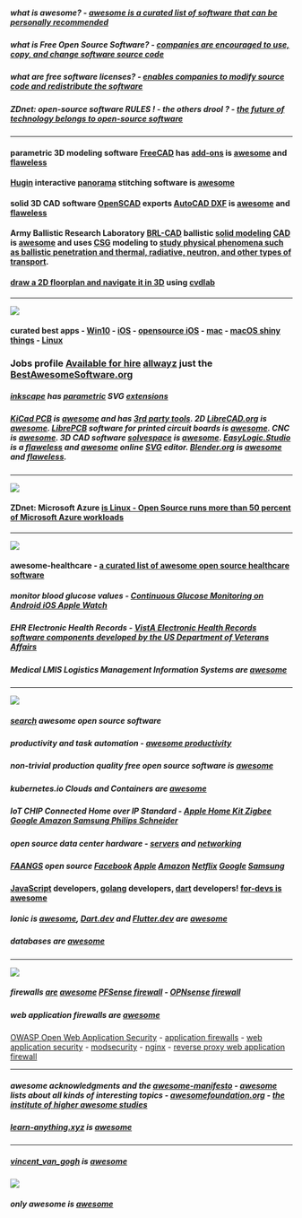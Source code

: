 <META NAME="ROBOTS" CONTENT="NOINDEX, NOFOLLOW">

##### what is awesome? - [awesome is a curated list of software that can be personally recommended](https://github.com/sindresorhus/awesome/blob/master/awesome.md#only-awesome-is-awesome)

##### what is Free Open Source Software? - [companies are encouraged to use, copy, and change software source code](https://en.m.wikipedia.org/wiki/Free_and_open-source_software)

##### what are free software licenses? - [enables companies to modify source code and redistribute the software](https://en.m.wikipedia.org/wiki/Free_software_license)

##### ZDnet: open-source software __RULES__ ! - the others drool ? - [the future of technology belongs to open-source software](https://www.zdnet.com/article/2019s-five-biggest-linux-and-open-source-stories/)

***

#### parametric 3D modeling software [FreeCAD](https://github.com/FreeCAD/FreeCAD) has [add-ons](https://github.com/FreeCAD/FreeCAD-addons) is [awesome](https://github.com/willianjusten/awesome-svg) and [flaweless](https://github.com/LisaDziuba/Awesome-Design-Tools#three-d-modeling-software)

#### [Hugin](http://hugin.sourceforge.net/) interactive [panorama](https://wiki.panotools.org/Main_Page) stitching software is [awesome](https://github.com/bertjiazheng/awesome-scene-understanding)

#### solid 3D CAD software [OpenSCAD](https://en.m.wikipedia.org/wiki/OpenSCAD) exports [AutoCAD DXF](https://en.m.wikipedia.org/wiki/AutoCAD_DXF) is [awesome](https://github.com/willianjusten/awesome-svg) and [flaweless](https://github.com/LisaDziuba/Awesome-Design-Tools#three-d-modeling-software)

#### Army Ballistic Research Laboratory [BRL-CAD](https://en.m.wikipedia.org/wiki/BRL-CAD) ballistic [solid modeling](https://en.m.wikipedia.org/wiki/Constructive_solid_geometry) [CAD](https://brlcad.org/) is [awesome](https://github.com/m2n037/awesome-mecheng) and uses [CSG](https://en.m.wikipedia.org/wiki/Constructive_solid_geometry) modeling to [study physical phenomena such as ballistic penetration and thermal, radiative, neutron, and other types of transport](http://brlcad.org/wiki/Overview#Why_CSG_Modeling.3F).

#### [draw a 2D floorplan and navigate it in 3D](https://github.com/cvdlab/react-planner) using [cvdlab](https://cvdlab.github.io/react-planner/)

***

![](vangoghlangloisbridges0027v1962800.jpg)

#### curated best apps - [Win10](https://github.com/Awesome-Windows/Awesome/blob/master/README.md) - [iOS](https://github.com/vsouza/awesome-ios) - [opensource iOS](https://github.com/dkhamsing/open-source-ios-apps) - [mac](https://github.com/jaywcjlove/awesome-mac) - [macOS shiny things](https://github.com/iCHAIT/awesome-macOS) - [Linux](https://github.com/luong-komorebi/Awesome-Linux-Software)

### Jobs profile [Available for hire](https://bestawesomesoftware.org/security.txt) [all](https://en.m.wiktionary.org/wiki/always#English)[way](https://en.wikipedia.org/wiki/Trap_street)[z](https://en.wikipedia.org/wiki/Fictitious_entry) just the [BestAwesomeSoftware.org](https://bestawesomesoftware.org)

##### [inkscape](https://inkscape.org/) has [parametric](https://github.com/mnesarco/inkscape-parametric) SVG [extensions](https://github.com/konsumer/inkscape-svgo) 

##### [KiCad PCB](https://kicad-pcb.org/) is [awesome](https://github.com/Academany/awesome-fabacademy) and has [3rd party tools](https://github.com/xesscorp/kicad-3rd-party-tools). 2D [LibreCAD.org](https://librecad.org/) is [awesome](https://github.com/m2n037/awesome-mecheng). [LibrePCB](https://librepcb.org/) software for printed circuit boards is [awesome](https://awesomeopensource.com/project/LibrePCB/LibrePCB). CNC is [awesome](https://github.com/Phreak87/Awesome-CNC). 3D CAD software [solvespace](https://snapcraft.io/solvespace) is [awesome](https://github.com/Symbian9/AWESOME-LDraw). [EasyLogic.Studio ](https://www.easylogic.studio/) is a [flaweless](https://github.com/LisaDziuba/Awesome-Design-Tools#design-to-code-tools) and [awesome](https://github.com/willianjusten/awesome-svg) online [SVG](https://en.m.wikipedia.org/wiki/Scalable_Vector_Graphics) editor. [Blender.org](https://en.m.wikipedia.org/wiki/Blender_(software)) is [awesome](https://github.com/paperbenni/awesome-blender) and [flaweless](https://github.com/LisaDziuba/Awesome-Design-Tools#design-to-code-tools).

***

![](vangoghyellowhouses0032v1962800.jpg)

#### ZDnet: Microsoft Azure [is Linux - Open Source runs more than 50 percent of Microsoft Azure workloads](https://www.zdnet.com/article/microsoft-developer-reveals-linux-is-now-more-used-on-azure-than-windows-server/)

*** 

![](vangoghstudiod0337v1962800.jpg)

#### awesome-healthcare - [a curated list of awesome open source healthcare software](https://github.com/kakoni/awesome-healthcare/blob/master/README.md)

##### monitor blood glucose values - [Continuous Glucose Monitoring on Android iOS Apple Watch](http://www.nightscout.info/)

##### EHR Electronic Health Records - [VistA Electronic Health Records software components developed by the US Department of Veterans Affairs](https://www.osehra.org/content/frequently-asked-questions-0)

##### Medical LMIS Logistics Management Information Systems are [awesome](https://openlmis.org/product/)

***

![](vangoghvicaragenuenens0140v1962800.jpg) 

##### [search](https://awesomeopensource.com/) awesome open source software 

##### productivity and task automation - [awesome productivity](https://github.com/jyguyomarch/awesome-productivity#task-automation)

##### non-trivial production quality free open source software is [awesome](https://github.com/DataDaoDe/awesome-foss-apps#readme)

##### kubernetes.io Clouds and Containers are [awesome](https://kubernetes.io/)

##### IoT CHIP Connected Home over IP Standard - [Apple Home Kit Zigbee Google Amazon Samsung Philips Schneider](https://www.connectedhomeip.com/)

##### open source data center hardware - [servers](https://en.m.wikipedia.org/wiki/Open_Compute_Project) and [networking](https://www.opencompute.org/)

##### [FAANGS](https://en.m.wikipedia.org/wiki/Facebook,_Apple,_Amazon,_Netflix_and_Google) open source [Facebook](https://opensource.facebook.com/) [Apple](https://developer.apple.com/opensource/) [Amazon](https://amzn.github.io/) [Netflix](https://netflix.github.io/) [Google](https://opensource.google/) [Samsung](https://opensource.samsung.com/)

####  [JavaScript](https://github.com/sorrycc/awesome-javascript#readme) developers, [golang](https://github.com/avelino/awesome-go#readme) developers, [dart](https://github.com/yissachar/awesome-dart#readme) developers! [for-devs is awesome](https://github.com/ripienaar/free-for-dev#readme)

##### Ionic is [awesome](https://github.com/Alexintosh/Awesome-Ionic), [Dart.dev](https://dart.dev/) and [Flutter.dev](https://flutter.dev/) are [awesome](https://flutterawesome.com/)

##### databases are [awesome](https://github.com/numetriclabz/awesome-db#readme)

***

![](vangoghreformedchurchnuenens0003v1962800.jpg)

##### firewalls [are](https://en.m.wikipedia.org/wiki/Network_security)  [awesome](https://en.m.wikipedia.org/wiki/Firewall_(computing)) [PFSense firewall](https://en.m.wikipedia.org/wiki/PfSense) - [OPNsense firewall](https://en.m.wikipedia.org/wiki/OPNsense)

##### web application firewalls are [awesome](https://en.m.wikipedia.org/wiki/Web_application_firewall)

[OWASP Open Web Application Security](https://github.com/OWASP/CheatSheetSeries) - [application firewalls](https://en.m.wikipedia.org/wiki/Application_firewall) - [web application security](https://en.m.wikipedia.org/wiki/Web_application_security) - [modsecurity](https://github.com/SpiderLabs/ModSecurity#readme) - [nginx](https://github.com/nbs-system/naxsi#readme) - [reverse proxy web application firewall](https://github.com/p0pr0ck5/lua-resty-waf#readme)

***

##### awesome acknowledgments and the [awesome-manifesto](https://github.com/sindresorhus/awesome/blob/master/awesome.md#the-awesome-manifesto) -  [awesome](https://github.com/sindresorhus/awesome#contents) lists about all kinds of interesting topics - [awesomefoundation.org](https://www.awesomefoundation.org/en/about_us) - [the institute of higher awesome studies](https://en.m.wikipedia.org/wiki/Awesome_Foundation)

##### [learn-anything.xyz](https://learn-anything.xyz/) is [awesome](https://github.com/learn-anything/curated-lists)

***

##### [vincent_van_gogh](https://en.m.wikipedia.org/wiki/Vincent_van_Gogh) is [awesome](https://github.com/learn-anything/humans)

![](vangoghbibles0008v1962800.jpg)

##### only awesome is [awesome](https://github.com/sindresorhus/awesome/blob/master/awesome.md#only-awesome-is-awesome)
